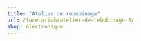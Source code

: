 ```yaml
---
title: "Atelier de rebobinage"
url: /forecariah/atelier-de-rebobinage-3/
shop: électronique
---
```

